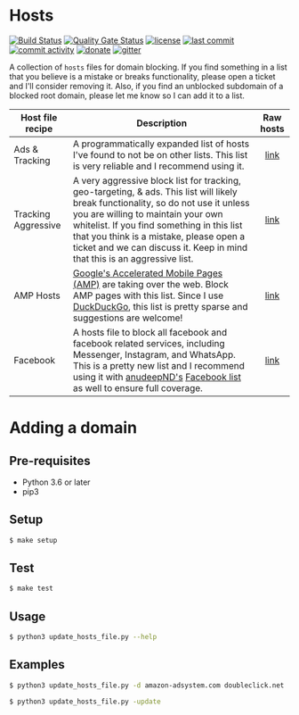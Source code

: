 # Hosts

[![Build Status](https://travis-ci.org/lightswitch05/hosts.svg?branch=master)](https://travis-ci.org/lightswitch05/hosts)
[![Quality Gate Status](https://sonarcloud.io/api/project_badges/measure?project=lightswitch05_hosts&metric=alert_status)](https://sonarcloud.io/dashboard?id=lightswitch05_hosts)
[![license](https://img.shields.io/github/license/lightswitch05/hosts.svg)](https://github.com/lightswitch05/hosts/blob/master/LICENSE)
[![last commit](https://img.shields.io/github/last-commit/lightswitch05/hosts.svg)](https://github.com/lightswitch05/hosts/commits/master)
[![commit activity](https://img.shields.io/github/commit-activity/y/lightswitch05/hosts.svg)](https://github.com/lightswitch05/hosts/commits/master)
[![donate](https://img.shields.io/badge/Donate-EFF-orange.svg)](https://supporters.eff.org/donate)
[![gitter](https://img.shields.io/gitter/room/lightswitch05/hosts.svg)](https://gitter.im/lightswitch05/hosts)

A collection of `hosts` files for domain blocking. If you find something in a list that you believe is a mistake or breaks functionality, please open a ticket and I'll consider removing it. Also, if you find an unblocked subdomain of a blocked root domain, please let me know so I can add it to a list.

Host file recipe | Description | Raw hosts
---------------- | ----------- |:---------:
Ads & Tracking | A programmatically expanded list of hosts I've found to not be on other lists. This list is very reliable and I recommend using it. | [link](https://www.github.developerdan.com/hosts/lists/ads-and-tracking-extended.txt)
Tracking Aggressive | A very aggressive block list for tracking, geo-targeting, & ads. This list will likely break functionality, so do not use it unless you are willing to maintain your own whitelist. If you find something in this list that you think is a mistake, please open a ticket and we can discuss it. Keep in mind that this is an aggressive list. | [link](https://www.github.developerdan.com/hosts/lists/tracking-aggressive-extended.txt)
AMP Hosts | [Google's Accelerated Mobile Pages (AMP)](https://www.theregister.co.uk/2017/05/19/open_source_insider_google_amp_bad_bad_bad/) are taking over the web. Block AMP pages with this list. Since I use [DuckDuckGo](https://duckduckgo.com/), this list is pretty sparse and suggestions are welcome! | [link](https://www.github.developerdan.com/hosts/lists/amp-hosts-extended.txt)
Facebook | A hosts file to block all facebook and facebook related services, including Messenger, Instagram, and WhatsApp. This is a pretty new list and I recommend using it with [anudeepND's](https://github.com/anudeepND/blacklist) [Facebook list](https://raw.githubusercontent.com/anudeepND/blacklist/master/facebook.txt) as well to ensure full coverage. | [link](https://www.github.developerdan.com/hosts/lists/facebook-extended.txt)

# Adding a domain

## Pre-requisites

* Python 3.6 or later
* pip3

## Setup

```bash
$ make setup
```

## Test

```bash
$ make test
```

## Usage
```bash
$ python3 update_hosts_file.py --help
```

## Examples

```bash
$ python3 update_hosts_file.py -d amazon-adsystem.com doubleclick.net
```

```bash
$ python3 update_hosts_file.py -update
```
